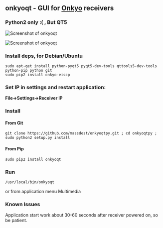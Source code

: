 ## onkyoqt - GUI for [Onkyo](http://www.onkyo.com/) receivers
### Python2 only :( , But QT5

![Screenshot of onkyoqt](https://github.com/massdest/onkyoqtpy/raw/master/screenshot1.png)

![Screenshot of onkyoqt](https://github.com/massdest/onkyoqtpy/raw/master/screenshot2.png)

### Install deps, for Debian/Ubuntu
```
sudo apt-get install python-pyqt5 pyqt5-dev-tools qttools5-dev-tools python-pip python git
sudo pip2 install onkyo-eiscp
```
### Set IP in settings and restart application: 

**File->Settings->Receiver IP**

### Install

#### From Git

`git clone https://github.com/massdest/onkyoqtpy.git ; cd onkyoqtpy ; sudo python2 setup.py install`

#### From Pip

`sudo pip2 install onkyoqt`

### Run

`/usr/local/bin/onkyoqt`

or from application menu Multimedia

### Known Issues

Application start work about 30-60 seconds after receiver powered on, so be patient. 

